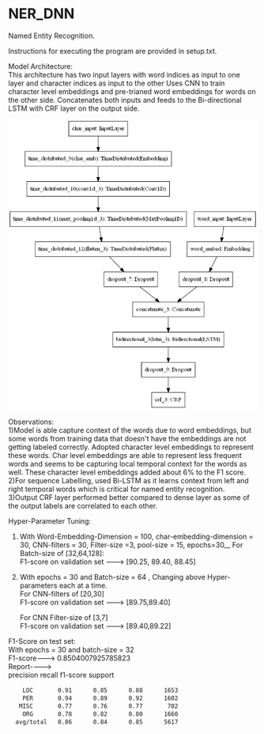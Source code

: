 # NER_DNN

Named Entity Recognition.

Instructions for executing the program are provided in setup.txt.  

Model Architecture:  
This architecture has two input layers with word indices as input to one layer and character indices as input to the other
Uses CNN to train character level embeddings and pre-trianed word embeddings for words on the other side.
Concatenates both inputs and feeds to the Bi-directional LSTM with CRF layer on the output side.  

![](arch.png)  

Observations:  
1)Model is able capture context of the words due to word embeddings, but some words from training data that doesn't have the embeddings are not getting labeled correctly. Adopted character level embeddings to represent these words. Char level embeddings are able to represent less frequent words and seems to be capturing local temporal context for the words as well. These character level embeddings added about 6% to the F1 score.  
2)For sequence Labelling, used Bi-LSTM as it learns context from left and right temporal words which is critical for named entity recognition.    
3)Output CRF layer performed better compared to dense layer as some of the output labels are correlated to each other.  

Hyper-Parameter Tuning:  
1) With Word-Embedding-Dimension = 100, char-embedding-dimension = 30, CNN-filters =  30, Filter-size =3, pool-size = 15, epochs=30__
   For Batch-size of [32,64,128]:  
   F1-score on validation set --->  [90.25, 89.40, 88.45]  
   
2) With epochs = 30 and Batch-size = 64 , Changing above Hyper-parameters each at a time.  
   For CNN-filters of [20,30]  
   F1-score on validation set --->  [89.75,89.40]
   
   For CNN Filter-size of [3,7]  
   F1-score on validation set --->  [89.40,89.22]  
   
   
F1-Score on test set:  
  With epochs = 30 and batch-size = 32  
  F1-score---> 0.8504007925785823  
  Report---->                
                precision  recall   f1-score  support  

        LOC       0.91      0.85      0.88      1653
        PER       0.94      0.89      0.92      1602
       MISC       0.77      0.76      0.77       702
        ORG       0.78      0.82      0.80      1660
      avg/total   0.86      0.84      0.85      5617
